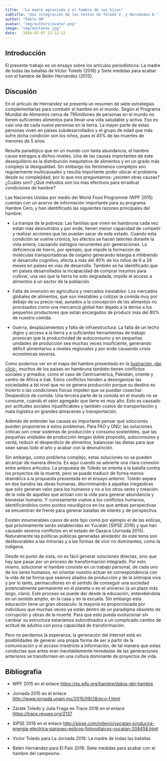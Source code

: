 ```yaml
---
title:  "La madre agraviada y el hambre de sus hijos"
subtitle: "Una integración de los textos de Toledo V. y Hernández B."
author: "Pablo GM"
avatar: "img/authors/avatar.png"
image: "img/montanas.jpg"
date:   2016-02-07 12:12:12
---
```


## Introducción

El presente trabajo es un ensayo sobre los artículos periodísticos: La madre de todas las batallas de Víctor Toledo (2016) y Siete medidas para acabar con el hambre de Belén Hernández (2013).

## Discusión 

En el artículo de Hernández se presenta un resumen de siete estrategias complementarias para combatir el hambre en el mundo. Según el Programa Mundial de Alimentos cerca de 795millones de personas en el mundo no tienen suficientes alimentos para llevar una vida saludable y activa. Eso es casi una de cada nueve personas en la tierra. La mayor parte de estas personas viven en países subdesarrollados y el grupo de edad que más sufre dicha condición son los niños, pues el 45% de las muertes de menores de 5 años.

Resulta paradójico que en un mundo con tanta abundancia, el hambre cause estragos a dichos niveles. Una de las causas importantes de este desequilibrio es la distribución inequitativa de alimentos y en un grado más complejo la desigualdad. Sin embargo los fenómenos complejos son regularmente multicausales y resulta importante poder ubicar el problema desde su complejidad, por lo que nos preguntamos: ¿existen otras causas? ¿Cuáles son? ¿Qué métodos son los más efectivos para erradicar condiciones de hambre?

Las Naciones Unidas por medio del World Food Programme (WPF 2015) cuentan con un acervo de información importante para su programa Hambre Cero, y han identificado las siguientes razones principales del hambre:

- La trampa de la pobreza: Las familias que viven en hambruna cada vez están más desnutridos y por ende, tienen menor capacidad de competir y realizar acciones que las puedan sacar de este estado. Cuando esta condición se vuelve crónica, los efectos se hacen latentes durante la vida entera, causando estragos recurrentes por generaciones. La deficiencia de hierro, por ejemplo, que impide la formación de moléculas transportadoras de oxígeno generando letargia e inhibiendo el desarrollo cognitivo, afecta a más del 40% de los niños de 6 a 24 meses en países en vías de desarrollo.
También se ha identificado que en países desarrollados la incapacidad de comprar insumos para cultivar, una vez que la tierra ha sido degradada, impide el acceso a alimentos a un sector de la población.

- Falta de inversión en agricultura y mercados inestables: Los mercados globales de alimentos, que son inestables y cotizan la comida muy por debajo de su precio real, aunados a la concepción de los alimentos no procesados como una mercancía global han dejado a la deriva a los pequeños productores que están encargados de producir más del 80% de nuestra comida.

- Guerra, desplazamientos y falta de infraestructura: La falta de un techo digno y acceso a la tierra y a suficientes herramientas de trabajo provocan que la productividad de autoconsumo y en pequeñas unidades de producción sea muchas veces insuficiente, generando déficit alimentarios a niveles regionales y por ende causando crisis económicas severas.

Como podemos ver en el mapa del hambre presentado en la [ilustración -dar click-](https://reliefweb.int/sites/reliefweb.int/files/resources/Mapa%20del%20hambre%20de%202014.pdf), muchos de los países en hambruna también tienen conflictos sociales y armados, como el caso de Centroamérica, Pakistán, oriente y centro de África e Irak. Estos conflictos tienden a desorganizar las sociedades a tal nivel que no se genera producción porque su destino es incierto o las condiciones físicas impiden que se puedan cosechar. 
Desperdicio de comida. Una tercera parte de la comida en el mundo no se consume, cuando el valor agregado que tiene es muy alto. Esto es causado por actitudes sociales injustificables y también costos de transportación y mala logística en grandes almacenes y transportación.
 
Además de entender las causas es importante pensar qué soluciones pueden proponerse a estos problemas. Para FAO y ONU, las soluciones críticas son crear sistemas de producción y consumo sostenibles, que las pequeñas unidades de producción tengan doble propósito, autoconsumo y venta, reducir el desperdicio de alimentos, balancear las dietas para que sean sanas todo el año y acabar con la desnutrición. 

Sin embargo, como problema complejo, estas soluciones no se pueden alcanzar de manera directa. Es aquí cuando se advierte una clara conexión entre ambos artículos. La propuesta de Toledo se orienta a la batalla contra los proyectos de la muerte, pero se puede traducir de forma menos dramática a la propuesta presentada en el ensayo anterior.
Toledo separa en dos bandos las obras humanas, discriminando a aquellas megaobras que sólo generan valor para los humanos y no a los otros seres y creación de la vida de aquellas que actúan con la vida para generar abundancia y bienestar humano. Y curiosamente vuelve a los conflictos humanos, identificándolos como puntos neurálgicos en los que ambas perspectivas se encuentran de frente para generar batallas de interés y de perspectiva.

Existen innumerables casos de este tipo como por ejemplo el de las eólicas, que próximamente serán establecidas en Yucatán (SIPSE 2016) y que han causado severos conflictos en el estado de Oaxaca (Jornada 2015). Naturalmente las políticas públicas generadas alrededor de este tema son desfavorables a las minorías y a las formas de vivir no dominantes, como la indígena.

Desde mi punto de vista, no es fácil generar soluciones directas, sino que hay que pasar por un proceso de transformación integrado. Por esto mismo, solucionar el hambre consiste en un trabajo personal, de cada uno de los seres humanos, en orientar nuestro actuar en correspondencia con la vida de tal forma que seamos aliados de producción y de la sintropía viva y por lo tanto, permacultores en el sentido de conseguir una sociedad potencialmente permanente en el planeta o en el universo (a un plazo más largo, claro).
Este proceso se puede dar desde la educación, entendiéndola en un sentido amplio, en la casa y en la escuela. Sin embargo esta educación tiene un gran obstáculo: la mayoría es proporcionada por individuos que muchas veces ya están dentro de un paradigma obsoleto de corrupción y obras de la muerte. Para que esto pueda evolucionar sin cambiar su estructura estaríamos subordinados a un complicado cambio de actitud de adultos con poca capacidad de transformación. 

Pero no perdamos la esperanza, la generación del internet está en posibilidades de generar una propia forma de ser a partir de la comunicación y el acceso irrestricto a información, de tal manera que estas conductas que antes eran inevitablemente heredadas de las generaciones anteriores se transformen en una cultura dominante de proyectos de vida.

## Bibliografía
- WPF 2015 en el enlace https://es.wfp.org/hambre/datos-del-hambre

- Jornada 2015 en el enlace  http://www.jornada.unam.mx/2015/09/28/eco-f.html

- Zárate Toledo y Julia Fraga en Trace 2016 en el enlace https://trace.revues.org/2137

- SIPSE 2016 en el enlace  http://sipse.com/milenio/yucatan-producira-energia-electrica-parques-eolicos-fotovoltaicos-yucatan-208458.html

- Victor Toledo para La Jornada 2016: La madre de todas las batallas

- Belén Hernández para El País 2016: Siete medidas para acabar con el hambre del campesino.
